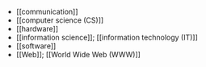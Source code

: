 - [[communication]]
- [[computer science (CS)]]
- [[hardware]]
- [[information science]]; [[information technology (IT)]]
- [[software]]
- [[Web]]; [[World Wide Web (WWW)]]
